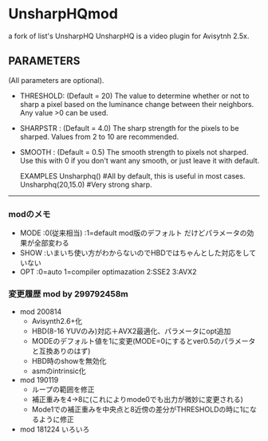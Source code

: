 # UnsharpHQmod
a fork of list's UnsharpHQ
  UnsharpHQ is a video plugin for Avisytnh 2.5x.

## PARAMETERS
(All parameters are optional).
* THRESHOLD: (Default = 20)  The value to determine whether or not to sharp a pixel based on the luminance change between their neighbors. Any value >0 can be used.
* SHARPSTR : (Default = 4.0) The sharp strength for the pixels to be sharped. Values from 2 to 10 are recommended.
* SMOOTH   : (Default = 0.5) The smooth strength to pixels not sharped. Use this with 0 if you don't want any smooth, or just leave it with default.

	EXAMPLES
Unsharphq()           #All by default, this is useful in most cases.
Unsharphq(20,15.0)    #Very strong sharp.
--------------------------------------------------------------------------
### modのメモ
* MODE	:0(従来相当)
		:1=default mod版のデフォルト だけどパラメータの効果が全部変わる
* SHOW	:いまいち使い方がわからないのでHBDではちゃんとした対応をしていない
* OPT	:0=auto 1=compiler optimazation 2:SSE2 3:AVX2
		
### 変更履歴 mod by 299792458m
- mod 200814
  - Avisynth2.6+化
  - HBD(8-16 YUVのみ)対応＋AVX2最適化、パラメータにopt追加
  - MODEのデフォルト値を1に変更(MODE=0にするとver0.5のパラメータと互換ありのはず)
  - HBD時のshowを無効化
  - asmのintrinsic化
- mod 190119
  - ループの範囲を修正
  - 補正重みを4→8に(これによりmode0でも出力が微妙に変更される)
  - Mode1での補正重みを中央点と8近傍の差分がTHRESHOLDの時に1になるように修正
- mod 181224	いろいろ

